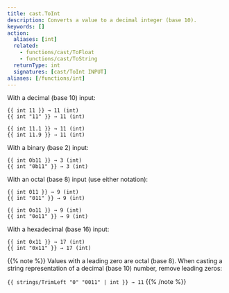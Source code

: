 ```yaml
---
title: cast.ToInt
description: Converts a value to a decimal integer (base 10).
keywords: []
action:
  aliases: [int]
  related:
    - functions/cast/ToFloat
    - functions/cast/ToString
  returnType: int
  signatures: [cast/ToInt INPUT]
aliases: [/functions/int]
---
```


With a decimal (base 10) input:

```go-html-template
{{ int 11 }} → 11 (int)
{{ int "11" }} → 11 (int)

{{ int 11.1 }} → 11 (int)
{{ int 11.9 }} → 11 (int)
```

With a binary (base 2) input:

```go-html-template
{{ int 0b11 }} → 3 (int)
{{ int "0b11" }} → 3 (int)
```

With an octal (base 8) input (use either notation):

```go-html-template
{{ int 011 }} → 9 (int)
{{ int "011" }} → 9 (int)

{{ int 0o11 }} → 9 (int)
{{ int "0o11" }} → 9 (int)
```

With a hexadecimal (base 16) input:

```go-html-template
{{ int 0x11 }} → 17 (int)
{{ int "0x11" }} → 17 (int)
```

{{% note %}}
Values with a leading zero are octal (base 8). When casting a string representation of a decimal (base 10) number, remove leading zeros:

`{{ strings/TrimLeft "0" "0011" | int }} → 11`
{{% /note %}}
